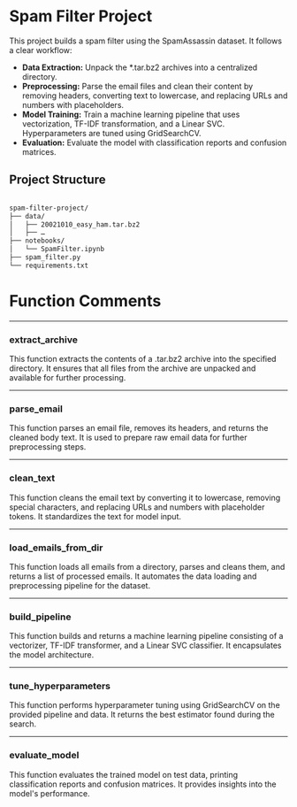 # Spam Filter Project

This project builds a spam filter using the SpamAssassin dataset. It follows a clear workflow:

- **Data Extraction:** Unpack the *.tar.bz2 archives into a centralized directory.
- **Preprocessing:** Parse the email files and clean their content by removing headers, converting text to lowercase, and replacing URLs and numbers with placeholders.
- **Model Training:** Train a machine learning pipeline that uses vectorization, TF-IDF transformation, and a Linear SVC. Hyperparameters are tuned using GridSearchCV.
- **Evaluation:** Evaluate the model with classification reports and confusion matrices.

## Project Structure

````markdown

spam-filter-project/
├── data/                     
│   ├── 20021010_easy_ham.tar.bz2
│   ├── …
├── notebooks/
│   └── SpamFilter.ipynb      
├── spam_filter.py            
└── requirements.txt          
````


# Function Comments

---

### extract_archive

This function extracts the contents of a .tar.bz2 archive into the specified directory.
It ensures that all files from the archive are unpacked and available for further processing.

---

### parse_email

This function parses an email file, removes its headers, and returns the cleaned body text.
It is used to prepare raw email data for further preprocessing steps.

---

### clean_text

This function cleans the email text by converting it to lowercase, removing special characters,
and replacing URLs and numbers with placeholder tokens. It standardizes the text for model input.

---

### load_emails_from_dir

This function loads all emails from a directory, parses and cleans them, and returns a list of processed emails.
It automates the data loading and preprocessing pipeline for the dataset.

---

### build_pipeline

This function builds and returns a machine learning pipeline consisting of a vectorizer,
TF-IDF transformer, and a Linear SVC classifier. It encapsulates the model architecture.

---

### tune_hyperparameters

This function performs hyperparameter tuning using GridSearchCV on the provided pipeline and data.
It returns the best estimator found during the search.

---

### evaluate_model

This function evaluates the trained model on test data, printing classification reports and confusion matrices.
It provides insights into the model's performance.
